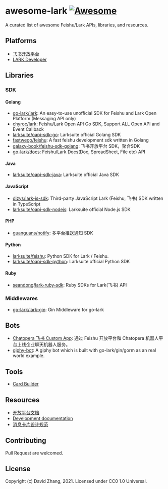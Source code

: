# awesome-lark [![Awesome](https://github.com/sindresorhus/awesome/raw/main/media/badge.svg)](https://github.com/sindresorhus/awesome)

A curated list of awesome Feishu/Lark APIs, libraries, and resources.

## Platforms

- [飞书开放平台](https://open.feishu.cn/)
- [LARK Developer](https://open.larksuite.com/)

## Libraries

### SDK

#### Golang

- [go-lark/lark](https://github.com/go-lark/lark): An easy-to-use unofficial SDK for Feishu and Lark Open Platform (Messaging API only)
- [chyroc/lark](https://github.com/chyroc/lark): Feishu/Lark Open API Go SDK, Support ALL Open API and Event Callback
- [larksuite/oapi-sdk-go](https://github.com/larksuite/oapi-sdk-go): Larksuite official Golang SDK
- [fastwego/feishu](https://github.com/fastwego/feishu): A fast feishu development sdk written in Golang
- [galaxy-book/feishu-sdk-golang](https://github.com/galaxy-book/feishu-sdk-golang): 飞书开放平台 SDK，聚合SDK
- [go-lark/docs](https://github.com/go-lark/docs): Feishu/Lark Docs(Doc, SpreadSheet, File etc) API

#### Java

- [larksuite/oapi-sdk-java](https://github.com/larksuite/oapi-sdk-java): Larksuite official Java SDK

#### JavaScript

- [dizys/lark-js-sdk](https://github.com/dizys/lark-js-sdk): Third-party JavaScript Lark (Feishu, 飞书) SDK written in TypeScript
- [larksuite/oapi-sdk-nodejs](https://github.com/larksuite/oapi-sdk-nodejs): Larksuite official Node.js SDK

#### PHP

- [guanguans/notify](https://github.com/guanguans/notify): 多平台推送通知 SDK

#### Python

- [larksuite/feishu](https://github.com/larksuite/feishu): Python SDK for Lark / Feishu.
- [larksuite/oapi-sdk-python](https://github.com/larksuite/oapi-sdk-python): Larksuite official Python SDK

#### Ruby

- [seandong/lark-ruby-sdk](https://github.com/seandong/lark-ruby-sdk): Ruby SDKs for Lark(飞书) API

### Middlewares

- [go-lark/lark-gin](https://github.com/go-lark/lark-gin): Gin Middleware for go-lark

## Bots

- [Chatopera 飞书 Custom App](https://github.com/chatopera/chatopera.feishu): 通过 Feishu 开放平台和 Chatopera 机器人平台上线企业聊天机器人服务。
- [giphy-bot](https://github.com/go-lark/examples/tree/main/giphy-bot): A giphy bot which is built with go-lark/gin/gorm as an real world example.

## Tools

- [Card Builder](https://open.feishu.cn/tool/cardbuilder)

## Resources

- [开放平台文档](https://open.feishu.cn/document/home/index)
- [Development documentation](https://open.larksuite.com/document/home/index)
- [消息卡片设计规范](https://open.feishu.cn/document/ukTMukTMukTM/ugDOwYjL4gDM24CO4AjN)

## Contributing

Pull Request are welcomed.

## License

Copyright (c) David Zhang, 2021. Licensed under CC0 1.0 Universal.
